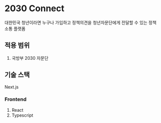 # 2030 Connect

대한민국 청년이라면 누구나 가입하고 정책의견을 청년자문단에게 전달할 수 있는 정책소통 플랫폼

## 적용 범위

1. 국방부 2030 자문단

## 기술 스택

Next.js

### Frontend
1. React
2. Typescript